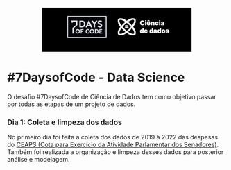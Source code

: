 <p align="center">
  <img src="https://github.com/sarahgruetz/7DaysofCode-DataScience/blob/main/images/7daysofcode.png" />
</p>

# #7DaysofCode - Data Science

O desafio #7DaysofCode de Ciência de Dados tem como objetivo passar por todas as etapas de um projeto de dados.

### **Dia 1**: Coleta e limpeza dos dados

No primeiro dia foi feita a coleta dos dados de 2019 à 2022 das despesas do [CEAPS (Cota para Exercício da Atividade Parlamentar dos Senadores)](https://www12.senado.leg.br/transparencia/dados-abertos-transparencia/dados-abertos-ceaps). Também foi realizada a organização e limpeza desses dados para posterior análise e modelagem. 
